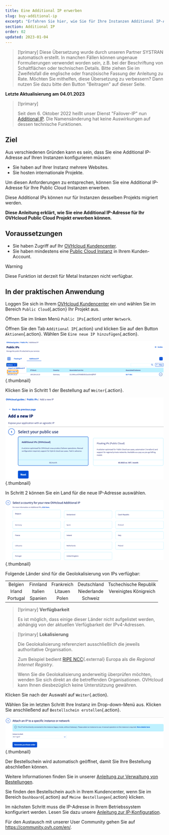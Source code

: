 ```yaml
---
title: Eine Additional IP erwerben
slug: buy-additional-ip
excerpt: "Erfahren Sie hier, wie Sie für Ihre Instanzen Additional IP-Adressen bestellen können"
section: Additional IP
order: 02
updated: 2023-01-04
---
```


> [!primary]
> Diese Übersetzung wurde durch unseren Partner SYSTRAN automatisch erstellt. In manchen Fällen können ungenaue Formulierungen verwendet worden sein, z.B. bei der Beschriftung von Schaltflächen oder technischen Details. Bitte ziehen Sie im Zweifelsfall die englische oder französische Fassung der Anleitung zu Rate. Möchten Sie mithelfen, diese Übersetzung zu verbessern? Dann nutzen Sie dazu bitte den Button "Beitragen" auf dieser Seite.
>

**Letzte Aktualisierung am 04.01.2023**

> [!primary]
>
> Seit dem 6. Oktober 2022 heißt unser Dienst "Failover-IP" nun [Additional IP](https://www.ovhcloud.com/de/network/additional-ip/). Die Namensänderung hat keine Auswirkungen auf dessen technische Funktionen.
>

## Ziel

Aus verschiedenen Gründen kann es sein, dass Sie eine Additional IP-Adresse auf Ihren Instanzen konfigurieren müssen:

- Sie haben auf Ihrer Instanz mehrere Websites.
- Sie hosten internationale Projekte.

Um diesen Anforderungen zu entsprechen, können Sie eine Additional IP-Adresse für Ihre Public Cloud Instanzen erwerben.

Diese Additional IPs können nur für Instanzen desselben Projekts migriert werden.

**Diese Anleitung erklärt, wie Sie eine Additional IP-Adresse für Ihr OVHcloud Public Cloud Projekt erwerben können.**


## Voraussetzungen

- Sie haben Zugriff auf Ihr [OVHcloud Kundencenter](https://www.ovh.com/auth/?action=gotomanager&from=https://www.ovh.de/&ovhSubsidiary=de).
- Sie haben mindestens eine [Public Cloud Instanz](https://docs.ovh.com/de/public-cloud/public-cloud-erste-schritte) in Ihrem Kunden-Account.

> [!warning]
> Diese Funktion ist derzeit für Metal Instanzen nicht verfügbar.
>

## In der praktischen Anwendung

Loggen Sie sich in Ihrem [OVHcloud Kundencenter](https://www.ovh.com/auth/?action=gotomanager&from=https://www.ovh.de/&ovhSubsidiary=de) ein und wählen Sie im Bereich `Public Cloud`{.action} Ihr Projekt aus.

Öffnen Sie im linken Menü `Public IPs`{.action} unter `Network`.

Öffnen Sie den Tab `Additional IP`{.action} und klicken Sie auf den Button `Aktionen`{.action}. Wählen Sie `Eine neue IP hinzufügen`{.action}.

![IP hinzufügen](images/buyaddIP_01.png){.thumbnail}

Klicken Sie in Schritt 1 der Bestellung auf `Weiter`{.action}.

![IP hinzufügen](images/buyaddIP_02.png){.thumbnail}

In Schritt 2 können Sie ein Land für die neue IP-Adresse auswählen.

![IP hinzufügen](images/buyaddIP_03.png){.thumbnail}

Folgende Länder sind für die Geolokalisierung von IPs verfügbar:

|          |          |          |           |                |
|:--------:|:--------:|:--------:|:---------:|:--------------:|
| Belgien  | Finnland  | Frankreich   | Deutschland   | Tschechische Republik |
| Irland  |  Italien   | Litauen | Niederlande | Vereinigtes Königreich    |
| Portugal |  Spanien   |  Polen |  Schweiz |                 |

> [!primary] **Verfügbarkeit**
> 
> Es ist möglich, dass einige dieser Länder nicht aufgelistet werden, abhängig von der aktuellen Verfügbarkeit der IPv4-Adressen.
> 

> [!primary] **Lokalisierung**
>
> Die Geolokalisierung referenziert ausschließlich die jeweils authoritative Organisation.
> 
> Zum Beispiel bedient [RIPE NCC](https://www.ripe.net/){.external} Europa als die *Regional Internet Registry*.
>
> Wenn Sie die Geolokalisierung anderweitig überprüfen möchten, wenden Sie sich direkt an die betreffenden Organisationen. OVHcloud kann Ihnen diesbezüglich keine Unterstützung gewähren.

Klicken Sie nach der Auswahl auf `Weiter`{.action}.

Wählen Sie im letzten Schritt Ihre Instanz im Drop-down-Menü aus. Klicken Sie anschließend auf `Bestellschein erstellen`{.action}.

![IP hinzufügen](images/buyaddIP_04.png){.thumbnail}

Der Bestellschein wird automatisch geöffnet, damit Sie Ihre Bestellung abschließen können.

Weitere Informationen finden Sie in unserer [Anleitung zur Verwaltung von Bestellungen](https://docs.ovh.com/de/billing/bestellungen-verwalten-ovh/).

Sie finden den Bestellschein auch in Ihrem Kundencenter, wenn Sie im Bereich `Dashboard`{.action} auf `Meine Bestellungen`{.action} klicken.

Im nächsten Schritt muss die IP-Adresse in Ihrem Betriebssystem konfiguriert werden. Lesen Sie dazu unsere [Anleitung zur IP-Konfiguration](https://docs.ovh.com/de/publiccloud/network-services/configure-additional-ip/).

Für den Austausch mit unserer User Community gehen Sie auf <https://community.ovh.com/en/>.